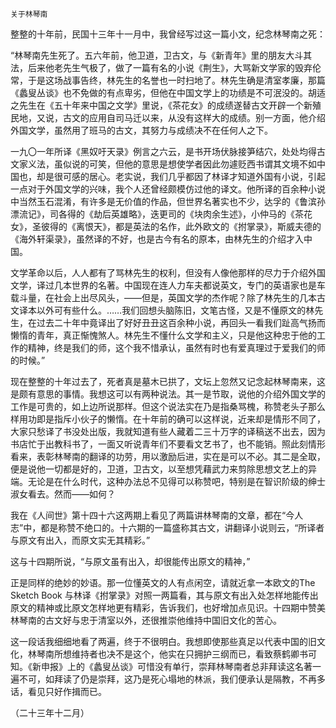     关于林琴南 

   整整的十年前，民国十三年十一月中，我曾经写过这一篇小文，纪念林琴南之死：

   “林琴南先生死了。五六年前，他卫道，卫古文，与《新青年》里的朋友大斗其法，后来他老先生气极了，做了一篇有名的小说《荆生》，大骂新文学家的毁弃伦常，于是这场战事告终，林先生的名誉也一时扫地了。林先生确是清室孝廉，那篇《蠡叟丛谈》也不免做的有点卑劣，但他在中国文学上的功绩是不可泯没的。胡适之先生在《五十年来中国之文学》里说，《茶花女》的成绩遂替古文开辟一个新殖民地，又说，古文的应用自司马迁以来，从没有这样大的成绩。别一方面，他介绍外国文学，虽然用了班马的古文，其努力与成绩决不在任何人之下。

   一九〇一年所译《黑奴吁天录》例言之六云，是书开场伏脉接笋结穴，处处均得古文家义法，虽似说的可笑，但他的意思是想使学者因此勿遽贬西书谓其文境不如中国也，却是很可感的居心。老实说，我们几乎都因了林译才知道外国有小说，引起一点对于外国文学的兴味，我个人还曾经颇模仿过他的译文。他所译的百余种小说中当然玉石混淆，有许多是无价值的作品，但世界名著实也不少，达孚的《鲁滨孙漂流记》，司各得的《劫后英雄略》，迭更司的《块肉余生述》，小仲马的《茶花女》，圣彼得的《离恨天》，都是英法的名作，此外欧文的《拊掌录》，斯威夫德的《海外轩渠录》，虽然译的不好，也是古今有名的原本，由林先生的介绍才入中国。

   文学革命以后，人人都有了骂林先生的权利，但没有人像他那样的尽力于介绍外国文学，译过几本世界的名著。中国现在连人力车夫都说英文，专门的英语家也是车载斗量，在社会上出尽风头，——但是，英国文学的杰作呢？除了林先生的几本古文译本以外可有些什么。……我们回想头脑陈旧，文笔古怪，又是不懂原文的林先生，在过去二十年中竟译出了好好丑丑这百余种小说，再回头一看我们趾高气扬而懒惰的青年，真正惭愧煞人。林先生不懂什么文学和主义，只是他这种忠于他的工作的精神，终是我们的师，这个我不惜承认，虽然有时也有爱真理过于爱我们的师的时候。”

   现在整整的十年过去了，死者真是墓木已拱了，文坛上忽然又记念起林琴南来，这是颇有意思的事情。我想这可以有两种说法。其一是节取，说他的介绍外国文学的工作是可贵的，如上边所说那样。但这个说法实在乃是指桑骂槐，称赞老头子那么样用功即是指斥小伙子的懒惰。在十年前的确可以这样说，近来却是情形不同了，大家只愁译了书没处出版，我就知道有些人藏着二三十万字的译稿送不出去，因为书店忙于出教科书了，一面又听说青年们不要看文艺书了，也不能销。照此刻情形看来，表彰林琴南的翻译的功劳，用以激励后进，实在是可以不必。其二是全取，便是说他一切都是好的，卫道，卫古文，以至想凭藉武力来剪除思想文艺上的异端。无论是在什么时代，这种办法总不见得可以称赞吧，特别是在智识阶级的绅士淑女看去。然而——如何？

   我在《人间世》第十四十六这两期上看见了两篇讲林琴南的文章，都在“今人志”中，都是称赞不绝口的。十六期的一篇盛称其古文，讲翻译小说则云，“所译者与原文有出入，而原文实无其精彩。”

   这与十四期所说，“与原文虽有出入，却很能传出原文的精神，”

   正是同样的绝妙的妙语。那一位懂英文的人有点闲空，请就近拿一本欧文的The Sketch Book 与林译《拊掌录》对照一两篇看，其与原文有出入处怎样地能传出原文的精神或比原文怎样地更有精彩，告诉我们，也好增加点见识。十四期中赞美林琴南的古文好与忠于清室以外，还很推崇他维持中国旧文化的苦心。

   这一段话我细细地看了两遍，终于不很明白。我想即使那些真足以代表中国的旧文化，林琴南所想维持者也决不是这个，他实在只拥护三纲而已，看致蔡鹤卿书可知。《新申报》上的《蠡叟丛谈》可惜没有单行，崇拜林琴南者总非拜读这名著一遍不可，如拜读了仍是崇拜，这乃是死心塌地的林派，我们便承认是隔教，不再多话，看见只好作揖而已。

   （二十三年十二月）


